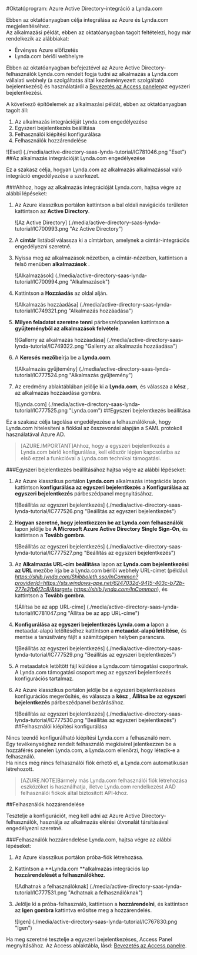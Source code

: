 <properties 
    pageTitle="Oktatóprogram: Azure Active Directory-integráció a Lynda.com |} Microsoft Azure" 
    description="Megtudhatja, hogyan használhatja a Lynda.com az Azure Active Directory ahhoz, hogy az egyszeri bejelentkezés, automatikus kiépítési és az egyéb!" 
    services="active-directory" 
    authors="jeevansd"  
    documentationCenter="na" 
    manager="femila"/>
<tags 
    ms.service="active-directory" 
    ms.devlang="na" 
    ms.topic="article" 
    ms.tgt_pltfrm="na" 
    ms.workload="identity" 
    ms.date="09/29/2016" 
    ms.author="jeedes" />

#<a name="tutorial-azure-active-directory-integration-with-lyndacom"></a>Oktatóprogram: Azure Active Directory-integráció a Lynda.com
  
Ebben az oktatóanyagban célja integrálása az Azure és Lynda.com megjelenítéséhez.  
Az alkalmazási példát, ebben az oktatóanyagban tagolt feltételezi, hogy már rendelkezik az alábbiakat:

-   Érvényes Azure előfizetés
-   Lynda.com bérlői webhelyre
  
Ebben az oktatóanyagban befejeztével az Azure Active Directory-felhasználók Lynda.com rendelt fogja tudni az alkalmazás a Lynda.com vállalati webhely (a szolgáltatás által kezdeményezett szolgáltató bejelentkezési) és használatáról a [Bevezetés az Access panelen](active-directory-saas-access-panel-introduction.md)az egyszeri bejelentkezési.
  
A következő építőelemek az alkalmazási példát, ebben az oktatóanyagban tagolt áll:

1.  Az alkalmazás integrációját Lynda.com engedélyezése
2.  Egyszeri bejelentkezés beállítása
3.  Felhasználói kiépítési konfigurálása
4.  Felhasználók hozzárendelése

![Eset] (./media/active-directory-saas-lynda-tutorial/IC781046.png "Eset")
##<a name="enabling-the-application-integration-for-lyndacom"></a>Az alkalmazás integrációját Lynda.com engedélyezése
  
Ez a szakasz célja, hogyan Lynda.com az alkalmazás alkalmazással való integráció engedélyezése a szerkezet.

###<a name="to-enable-the-application-integration-for-lyndacom-perform-the-following-steps"></a>Ahhoz, hogy az alkalmazás integrációját Lynda.com, hajtsa végre az alábbi lépéseket:

1.  Az Azure klasszikus portálon kattintson a bal oldali navigációs területen kattintson az **Active Directory**.

    ![Az Active Directory] (./media/active-directory-saas-lynda-tutorial/IC700993.png "Az Active Directory")

2.  A **címtár** listából válassza ki a címtárban, amelynek a címtár-integrációs engedélyezni szeretné.

3.  Nyissa meg az alkalmazások nézetben, a címtár-nézetben, kattintson a felső menüben **alkalmazások** .

    ![Alkalmazások] (./media/active-directory-saas-lynda-tutorial/IC700994.png "Alkalmazások")

4.  Kattintson a **Hozzáadás** az oldal alján.

    ![Alkalmazás hozzáadása] (./media/active-directory-saas-lynda-tutorial/IC749321.png "Alkalmazás hozzáadása")

5.  **Milyen feladatot szeretne tenni** párbeszédpanelen kattintson **a gyűjteményből az alkalmazások felvétele**.

    ![Gallerry az alkalmazás hozzáadása] (./media/active-directory-saas-lynda-tutorial/IC749322.png "Gallerry az alkalmazás hozzáadása")

6.  A **Keresés mezőbe**írja be a **Lynda.com**.

    ![Alkalmazás gyűjtemény] (./media/active-directory-saas-lynda-tutorial/IC777524.png "Alkalmazás gyűjtemény")

7.  Az eredmény ablaktáblában jelölje ki a **Lynda.com**, és válassza a **kész** , az alkalmazás hozzáadása gombra.

    ![Lynda.com] (./media/active-directory-saas-lynda-tutorial/IC777525.png "Lynda.com")
##<a name="configuring-single-sign-on"></a>Egyszeri bejelentkezés beállítása
  
Ez a szakasz célja tagolása engedélyezése a felhasználóknak, hogy Lynda.com hitelesíteni a fiókkal az összevonási alapján a SAML protokoll használatával Azure AD.

>[AZURE.IMPORTANT]Ahhoz, hogy a egyszeri bejelentkezés a Lynda.com bérlő konfigurálása, kell először lépjen kapcsolatba az első ezzel a funkcióval a Lynda.com technikai támogatási.

###<a name="to-configure-single-sign-on-perform-the-following-steps"></a>Egyszeri bejelentkezés beállításához hajtsa végre az alábbi lépéseket:

1.  Az Azure klasszikus portálon **Lynda.com** alkalmazás integrációs lapon kattintson **konfigurálása az egyszeri bejelentkezés** a **Konfigurálása az egyszeri bejelentkezés** párbeszédpanel megnyitásához.

    ![Beállítás az egyszeri bejelentkezés] (./media/active-directory-saas-lynda-tutorial/IC777526.png "Beállítás az egyszeri bejelentkezés")

2.  **Hogyan szeretné, hogy jelentkezzen be az Lynda.com felhasználók** lapon jelölje be **A Microsoft Azure Active Directory Single Sign-On**, és kattintson a **Tovább gombra**.

    ![Beállítás az egyszeri bejelentkezés] (./media/active-directory-saas-lynda-tutorial/IC777527.png "Beállítás az egyszeri bejelentkezés")

3.  Az **Alkalmazás URL-cím beállítása** lapon az **Lynda.com bejelentkezési az URL** mezőbe írja be a Lynda.com bérlői webhely URL-címet (például: *https://shib.lynda.com/Shibboleth.sso/InCommon?providerId=https://sts.windows-ppe.net/6247032d-9415-403c-b72b-277e3fb6f2c8/&target= https://shib.lynda.com/InCommon*), és kattintson a **Tovább gombra**.

    ![Állítsa be az app URL-címe] (./media/active-directory-saas-lynda-tutorial/IC781047.png "Állítsa be az app URL-címe")

4.  **Konfigurálása az egyszeri bejelentkezés Lynda.com a** lapon a metaadat-alapú letöltéséhez kattintson a **metaadat-alapú letöltése**, és mentse a tanúsítvány fájlt a számítógépen helyben parancsra.

    ![Beállítás az egyszeri bejelentkezés] (./media/active-directory-saas-lynda-tutorial/IC777529.png "Beállítás az egyszeri bejelentkezés")

5.  A metaadatok letöltött fájl küldése a Lynda.com támogatási csoportnak. A Lynda.com támogatási csoport meg az egyszeri bejelentkezés konfigurációs tartalmaz.

6.  Az Azure klasszikus portálon jelölje be a egyszeri bejelentkezéses konfigurációs megerősítés, és válassza a **kész** , **Állítsa be az egyszeri bejelentkezés** párbeszédpanel bezárásához.

    ![Beállítás az egyszeri bejelentkezés] (./media/active-directory-saas-lynda-tutorial/IC777530.png "Beállítás az egyszeri bejelentkezés")
##<a name="configuring-user-provisioning"></a>Felhasználói kiépítési konfigurálása
  
Nincs teendő konfigurálható kiépítési Lynda.com a felhasználó nem.  
Egy tevékenységhez rendelt felhasználó megkísérel jelentkezzen be a hozzáférés panelen Lynda.com, a Lynda.com ellenőrzi, hogy létezik-e a felhasználó.  
Ha nincs még nincs felhasználói fiók érhető el, a Lynda.com automatikusan létrehozott.

>[AZURE.NOTE]Bármely más Lynda.com felhasználói fiók létrehozása eszközöket is használhatja, illetve Lynda.com rendelkezést AAD felhasználói fiókok által biztosított API-khoz.

##<a name="assigning-users"></a>Felhasználók hozzárendelése
  
Tesztelje a konfigurációt, meg kell adni az Azure Active Directory-felhasználók, használja az alkalmazás elérési útvonalát társításával engedélyezni szeretné.

###<a name="to-assign-users-to-lyndacom-perform-the-following-steps"></a>Felhasználók hozzárendelése Lynda.com, hajtsa végre az alábbi lépéseket:

1.  Az Azure klasszikus portálon próba-fiók létrehozása.

2.  Kattintson a **Lynda.com **alkalmazás integrációs lap **hozzárendelését a felhasználókhoz**.

    ![Adhatnak a felhasználóknak] (./media/active-directory-saas-lynda-tutorial/IC777531.png "Adhatnak a felhasználóknak")

3.  Jelölje ki a próba-felhasználó, kattintson a **hozzárendelni**, és kattintson az **Igen gombra** kattintva erősítse meg a hozzárendelés.

    ![Igen] (./media/active-directory-saas-lynda-tutorial/IC767830.png "Igen")
  
Ha meg szeretné tesztelje a egyszeri bejelentkezéses, Access Panel megnyitásához. Az Access ablaktábla, lásd: [Bevezetés az Access panelre](active-directory-saas-access-panel-introduction.md).